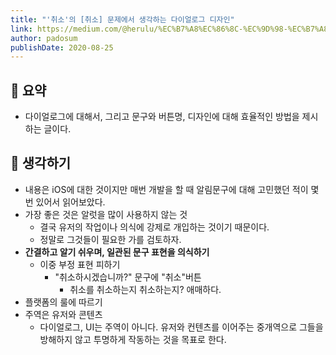 ```yaml
---
title: "'취소'의 [취소] 문제에서 생각하는 다이얼로그 디자인"
link: https://medium.com/@herulu/%EC%B7%A8%EC%86%8C-%EC%9D%98-%EC%B7%A8%EC%86%8C-%EB%AC%B8%EC%A0%9C%EB%A1%9C%EB%B6%80%ED%84%B0-%EC%83%9D%EA%B0%81%ED%95%98%EB%8A%94-%EB%8B%A4%EC%9D%B4%EC%96%BC%EB%A1%9C%EA%B7%B8-%EB%94%94%EC%9E%90%EC%9D%B8-d12a17bcf4f6
author: padosum
publishDate: 2020-08-25
---
```

## 📝 요약 
- 다이얼로그에 대해서, 그리고 문구와 버튼명, 디자인에 대해 효율적인 방법을 제시하는 글이다.


## 🤔 생각하기 
- 내용은 iOS에 대한 것이지만 매번 개발을 할 때 알림문구에 대해 고민했던 적이 몇번 있어서 읽어보았다.  
- 가장 좋은 것은 알럿을 많이 사용하지 않는 것 
  - 결국 유저의 작업이나 의식에 강제로 개입하는 것이기 때문이다. 
  - 정말로 그것들이 필요한 가를 검토하자.
- **간결하고 알기 쉬우며, 일관된 문구 표현을 의식하기**
  - 이중 부정 표현 피하기
    - "취소하시겠습니까?" 문구에 "취소"버튼 
      - 취소를 취소하는지 취소하는지? 애매하다. 
- 플랫폼의 룰에 따르기 
- 주역은 유저와 콘텐츠
  - 다이얼로그, UI는 주역이 아니다. 유저와 컨텐츠를 이어주는 중개역으로 그들을 방해하지 않고 투명하게 작동하는 것을 목표로 한다. 